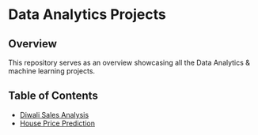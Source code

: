 # Data Analytics Projects

## Overview

This repository serves as an overview showcasing all the Data Analytics & machine learning projects.

<!-- ![images](https://github.com/Atharvak29/Data_Analysis_py/assets/70752461/97694e78-2dc4-439d-bb1a-80a69d8ff82f)-->



## Table of Contents

- [Diwali Sales Analysis](https://github.com/Atharvak29/Data_Analysis_py/tree/main/Diwali%20Sales%20Analysis)
- [House Price Prediction](https://github.com/Atharvak29/Data_Analysis_py/tree/main/House%20Price%20Prediction)

